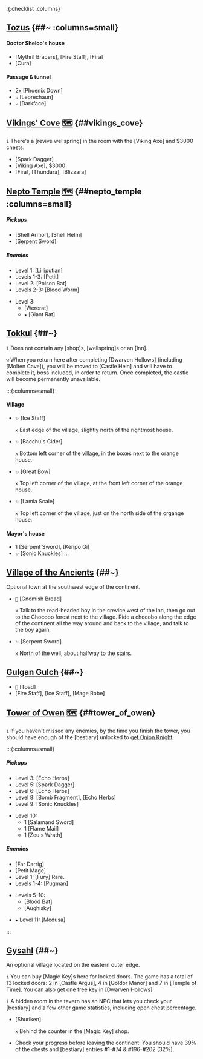 :{:checklist :columns}


## [Tozus](@~) {##~ :columns=small}

#### Doctor Shelco's house
* [Mythril Bracers], [Fire Staff], [Fira]
* [Cura]

#### Passage & tunnel
* 2x [Phoenix Down]
* `⚔️` [Leprechaun]
* `⚔️` [Darkface]



## [Vikings' Cove](@~) [🗺️](https://gamefaqs.gamespot.com/pc/793808-final-fantasy-iii/map/7046-vikings-cove) {##vikings_cove}

`i` There's a [revive wellspring] in the room with the [Viking Axe] and $3000 chests.

* [Spark Dagger]
* [Viking Axe], $3000
* [Fira], [Thundara], [Blizzara]



## [Nepto Temple](@~) [🗺️](https://gamefaqs.gamespot.com/pc/793808-final-fantasy-iii/map/7053-nepto-temple) {##nepto_temple :columns=small}
##### Pickups
* [Shell Armor], [Shell Helm]
* [Serpent Sword]
##### Enemies
* Level 1: [Lilliputian]
* Levels 1-3: [Petit]
* Level 2: [Poison Bat]
* Levels 2-3: [Blood Worm]
- Level 3:
  * [Wererat]
  * `★` [Giant Rat]


## [Tokkul](@~) {##~}

`i` Does not contain any [shop]s, [wellspring]s or an [inn].

`w` When you return here after completing [Dwarven Hollows] (including [Molten Cave]), you will be moved to [Castle Hein] and will have to complete it, boss included, in order to return. Once completed, the castle will become permanently unavailable.

:::{:columns=small}
#### Village
* `✨` [Ice Staff]

  `x` East edge of the village, slightly north of the rightmost house.
* `✨` [Bacchu's Cider]

  `x` Bottom left corner of the village, in the boxes next to the orange house.
* `✨` [Great Bow]

  `x` Top left corner of the village, at the front left corner of the orange house.
* `✨` [Lamia Scale]

  `x` Top left corner of the village, just on the north side of the organge house.
#### Mayor's house
  * 1 [Serpent Sword], [Kenpo Gi]
  * `✨` [Sonic Knuckles]
:::



## [Village of the Ancients](@~) {##~}

Optional town at the southwest edge of the continent.

* `💬` [Gnomish Bread]
  
  `x` Talk to the read-headed boy in the crevice west of the inn, then go out to the Chocobo forest next to the village. Ride a chocobo along the edge of the continent all the way around and back to the village, and talk to the boy again.
* `✨` [Serpent Sword]

  `x` North of the well, about halfway to the stairs.

 

## [Gulgan Gulch](@~) {##~}

* `💬` [Toad]
* [Fire Staff], [Ice Staff], [Mage Robe]



## [Tower of Owen](@~) [🗺️](https://gamefaqs.gamespot.com/pc/793808-final-fantasy-iii/map/7033-tower-of-owen) {##tower_of_owen}

`i` If you haven't missed any enemies, by the time you finish the tower, you should have enough of the [bestiary] unlocked to [get Onion Knight](getting_onion_knight).

:::{:columns=small}

##### Pickups
* Level 3: [Echo Herbs]
* Level 5: [Spark Dagger]
* Level 6: [Echo Herbs]
* Level 8: [Bomb Fragment], [Echo Herbs]
* Level 9: [Sonic Knuckles]
- Level 10:
  * 1 [Salamand Sword]
  * 1 [Flame Mail]
  * 1 [Zeu's Wrath]
##### Enemies
* [Far Darrig]
* [Petit Mage]
* Level 1: [Fury]
  Rare.
* Levels 1-4: [Pugman]
- Levels 5-10:
  * [Blood Bat]
  * [Aughisky]
* `★` Level 11: [Medusa]

:::


## [Gysahl](@~) {##~}

An optional village located on the eastern outer edge.

`i` You can buy [Magic Key]s here for locked doors. The game has a total of 13 locked doors: 2 in [Castle Argus], 4 in [Goldor Manor] and 7 in [Temple of Time]. You can also get one free key in [Dwarven Hollows].

`i` A hidden room in the tavern has an NPC that lets you check your [bestiary] and a few other game statistics, including open chest percentage.

* [Shuriken]

  `x` Behind the counter in the [Magic Key] shop.
* Check your progress before leaving the continent:
  You should have 39% of the chests and [bestiary] entries #1-#74 & #196-#202 (32%).
